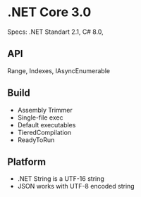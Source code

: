 # .NET Core 3.0

Specs: .NET Standart 2.1, C# 8.0, 

## API
Range, Indexes,
IAsyncEnumerable

## Build
- Assembly Trimmer
- Single-file exec
- Default executables
- TieredCompilation
- ReadyToRun

## Platform
- .NET String is a UTF-16 string
- JSON works with UTF-8 encoded string

